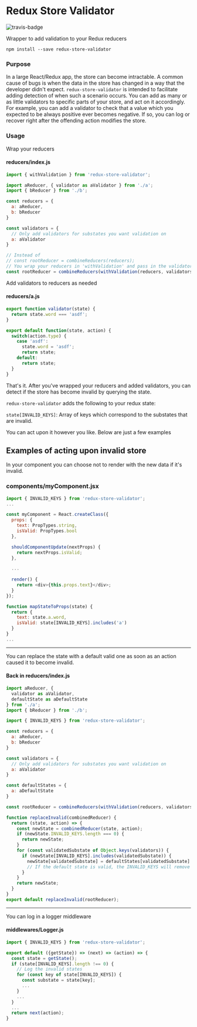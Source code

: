 Redux Store Validator
=========
![travis-badge](https://travis-ci.org/alixander/redux-store-validator.svg?branch=master)

Wrapper to add validation to your Redux reducers

```
npm install --save redux-store-validator
```

### Purpose

In a large React/Redux app, the store can become intractable. A common cause of bugs is when the data in the store has changed in a way that the developer didn't expect. `redux-store-validator` is intended to facilitate adding detection of when such a scenario occurs. You can add as many or as little validators to specific parts of your store, and act on it accordingly. For example, you can add a validator to check that a value which you expected to be always positive ever becomes negative. If so, you can log or recover right after the offending action modifies the store.

### Usage

Wrap your reducers

#### reducers/index.js

```js
import { withValidation } from 'redux-store-validator';

import aReducer, { validator as aValidator } from './a';
import { bReducer } from './b';

const reducers = {
  a: aReducer,
  b: bReducer
}

const validators = {
  // Only add validators for substates you want validation on
  a: aValidator
}

// Instead of
// const rootReducer = combineReducers(reducers);
// You wrap your reducers in 'withValidation' and pass in the validators to execute
const rootReducer = combineReducers(withValidation(reducers, validators));
```

Add validators to reducers as needed

#### reducers/a.js
```js
export function validator(state) {
  return state.word === 'asdf';
}

export default function(state, action) {
  switch(action.type) {
    case 'asdf':
      state.word = 'asdf';
      return state;
    default:
      return state;
  }
}
```

That's it. After you've wrapped your reducers and added validators, you can detect if the store has become invalid by querying the state.

`redux-store-validator` adds the following to your redux state:

`state[INVALID_KEYS]`: Array of keys which correspond to the substates that are invalid.

You can act upon it however you like. Below are just a few examples

## Examples of acting upon invalid store

In your component you can choose not to render with the new data if it's invalid.

### components/myComponent.jsx

```js
import { INVALID_KEYS } from 'redux-store-validator';
...

const myComponent = React.createClass({
  props: {
    text: PropTypes.string,
    isValid: PropTypes.bool
  },

  shouldComponentUpdate(nextProps) {
    return nextProps.isValid;
  },

  ...
  
  render() {
    return <div>{this.props.text}</div>;
  }
});

function mapStateToProps(state) {
  return {
    text: state.a.word,
    isValid: state[INVALID_KEYS].includes('a')
  }
}
...
```

---------------------------

You can replace the state with a default valid one as soon as an action caused it to become invalid.

#### Back in reducers/index.js

```js
import aReducer, {
  validator as aValidator,
  defaultState as aDefaultState
} from './a';
import { bReducer } from './b';

import { INVALID_KEYS } from 'redux-store-validator';

const reducers = {
  a: aReducer,
  b: bReducer
}

const validators = {
  // Only add validators for substates you want validation on
  a: aValidator
}

const defaultStates = {
  a: aDefaultState
}

const rootReducer = combineReducers(withValidation(reducers, validators));

function replaceInvalid(combinedReducer) {
  return (state, action) => {
    const newState = combinedReducer(state, action);
    if (newState.INVALID_KEYS.length === 0) {
      return newState;
    }
    for (const validatedSubstate of Object.keys(validators)) {
      if (newState[INVALID_KEYS].includes(validatedSubstate)) {
        newState[validatedSubstate] = defaultStates[validatedSubstate]
        // If the default state is valid, the INVALID_KEYS will remove the state key in the next reduction step
      }
    }
    return newState;
  }
}
export default replaceInvalid(rootReducer);
```

---------------------------

You can log in a logger middleware

#### middlewares/Logger.js

```js
import { INVALID_KEYS } from 'redux-store-validator';

export default ({getState}) => (next) => (action) => {
  const state = getState(); 
  if (state[INVALID_KEYS].length !== 0) {
    // Log the invalid states
    for (const key of state[INVALID_KEYS]) {
      const substate = state[key];
      ...
    }
    ...
  }
  ...
  return next(action);
}
```
